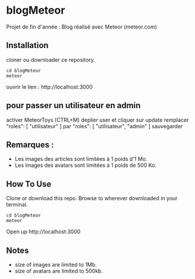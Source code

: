 # blogMeteor
Projet de fin d'année : Blog réalisé avec Meteor (meteor.com)

## Installation

cloner ou downloader ce repository.
```
cd blogMeteor
meteor
```

ouvrir le lien : http://localhost:3000 

## pour passer un utilisateur en admin 

activer MeteorToys (CTRL+M)
deplier user et cliquer sur update
remplacer  "roles": [
    "utilisateur"
      ]
par
 "roles": [
     "utilisateur",
     "admin"
       ]
sauvegarder


## Remarques : 
* Les images des articles sont limitées à 1 poids d'1 Mo.
* Les images des avatars sont limitées à 1 poids de 500 Ko.



## How To Use

Clone or download this repo. Browse to wherever downloaded in your terminal.

```
cd blogMeteor
meteor
```

Open up http://localhost:3000 

## Notes
* size of images are limited to 1Mb. 
* size of avatars are limited to 500kb.




